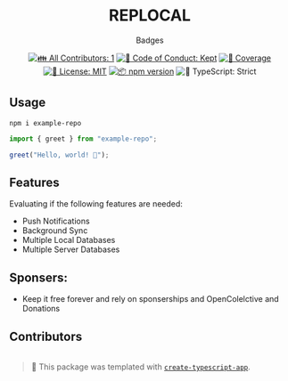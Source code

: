 <h1 align="center">REPLOCAL</h1>

<p align="center">Badges</p>

<p align="center">
	<!-- prettier-ignore-start -->
	<!-- ALL-CONTRIBUTORS-BADGE:START - Do not remove or modify this section -->
	<a href="#contributors" target="_blank"><img alt="👪 All Contributors: 1" src="https://img.shields.io/badge/👪_all_contributors-1-21bb42.svg" /></a>
	<!-- ALL-CONTRIBUTORS-BADGE:END -->
	<!-- prettier-ignore-end -->
	<a href="https://github.com/Aditya Borkar/example-repo/blob/main/.github/CODE_OF_CONDUCT.md" target="_blank"><img alt="🤝 Code of Conduct: Kept" src="https://img.shields.io/badge/%F0%9F%A4%9D_code_of_conduct-kept-21bb42" /></a>
	<a href="https://codecov.io/gh/Aditya Borkar/example-repo" target="_blank"><img alt="🧪 Coverage" src="https://img.shields.io/codecov/c/github/Aditya Borkar/example-repo?label=%F0%9F%A7%AA%20coverage" /></a>
	<a href="https://github.com/Aditya Borkar/example-repo/blob/main/LICENSE.md" target="_blank"><img alt="📝 License: MIT" src="https://img.shields.io/badge/%F0%9F%93%9D_license-MIT-21bb42.svg"></a>
	<a href="http://npmjs.com/package/example-repo"><img alt="📦 npm version" src="https://img.shields.io/npm/v/example-repo?color=21bb42&label=%F0%9F%93%A6%20npm" /></a>
	<img alt="💪 TypeScript: Strict" src="https://img.shields.io/badge/%F0%9F%92%AA_typescript-strict-21bb42.svg" />
</p>

## Usage

```shell
npm i example-repo
```
```ts
import { greet } from "example-repo";

greet("Hello, world! 💖");
```

## Features

Evaluating if the following features are needed:
- Push Notifications
- Background Sync
- Multiple Local Databases
- Multiple Server Databases

## Sponsers:

- Keep it free forever and rely on sponserships and OpenColelctive and Donations

## Contributors
<!-- spellchecker: disable -->
<!-- ALL-CONTRIBUTORS-LIST:START - Do not remove or modify this section -->
<!-- prettier-ignore-start -->
<!-- markdownlint-disable -->
<table>
<!-- (this will be filled in by all-contributors) -->
</table>
<!-- markdownlint-restore -->
<!-- prettier-ignore-end -->
<!-- ALL-CONTRIBUTORS-LIST:END -->
<!-- spellchecker: enable -->

<!-- You can remove this notice if you don't want it 🙂 no worries! -->

> 💙 This package was templated with [`create-typescript-app`](https://github.com/JoshuaKGoldberg/create-typescript-app).
